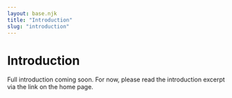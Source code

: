 ```yaml
---
layout: base.njk
title: "Introduction"
slug: "introduction"
---
```


# Introduction

Full introduction coming soon. For now, please read the introduction excerpt via the link on the home page. 